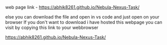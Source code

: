 web page link - https://abhik8261.github.io/Nebula-Nexus-Task/

else you can download the file and open in vs code and just open on your browser If you don't want to download i have hosted this webpage you can visit by copying this link to your webbrowser

https://abhik8261.github.io/Nebula-Nexus-Task/
